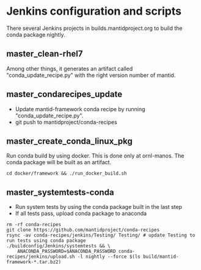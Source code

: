 # Jenkins configuration and scripts

There several Jenkins projects in builds.mantidproject.org to build the conda package nightly.

## master_clean-rhel7
Among other things, it generates an artifact called "conda_update_recipe.py" with the right version number of mantid.

## master_condarecipes_update
* Update mantid-framework conda recipe by running "conda_update_recipe.py".
* git push to mantidproject/conda-recipes

## master_create_conda_linux_pkg
Run conda build by using docker. This is done only at ornl-manos. 
The conda package will be built as an artifact.

  `cd docker/framework && ./run_docker_build.sh`

## master_systemtests-conda
* Run system tests by using the conda package built in the last step
* If all tests pass, upload conda package to anaconda

```
rm -rf conda-recipes
git clone https://github.com/mantidproject/conda-recipes
rsync -av conda-recipes/jenkins/Testing/ Testing/ # update Testing to run tests using conda package
./buildconfig/Jenkins/systemtests && \
	ANACONDA_PASSWORD=$ANACONDA_PASSWORD conda-recipes/jenkins/upload.sh -l nightly --force $(ls build/mantid-framework-*.tar.bz2)
```
